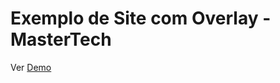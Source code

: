 <h1>Exemplo de Site com Overlay - MasterTech </h1>
Ver <a href="https://dtoloto.github.io/faq-mastertech/exemplo-overlay/">Demo</a>
